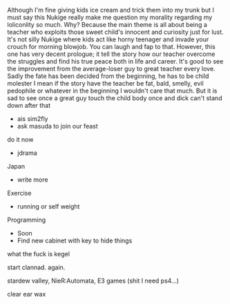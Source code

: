 Although I'm fine giving kids ice cream and trick them into my trunk
but I must say this Nukige really make me question my morality regarding my loliconlity so much.
Why? Because the main theme is all about being a teacher who exploits 
those sweet child's innocent and curiosity just for lust. 
It's not silly Nukige where kids act like
horny teenager and invade your crouch for morning blowjob. You can laugh and fap to that.
However, this one has very decent prologue; it tell the story how our teacher overcome 
the struggles and find his true peace both in life and career. It's good to see the improvement
from the average-loser guy to great teacher every love. 
Sadly the fate has been decided from the beginning, he has to be child molester
I mean if the story have the teacher be 
fat, bald, smelly, evil pedophile or whatever in the beginning I wouldn't care that much.
But it is sad to see once a great guy touch the child body once and dick can't stand down after that

- ais sim2fly
- ask masuda to join our feast

do it now
- jdrama

Japan
- write more

Exercise
- running or self weight

Programming
- Soon
- Find new cabinet with key to hide things

what the fuck is kegel

start clannad. again.

stardew valley, 
NieR:Automata,
E3 games (shit I need ps4...)

clear ear wax
